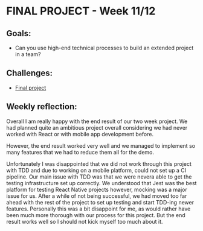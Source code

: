 # FINAL PROJECT - Week 11/12 

## Goals: 

* Can you use high-end technical processes to build an extended project in a team? 

## Challenges: 

* [Final project](https://github.com/RTurney/SassTask)

## Weekly reflection: 

Overall I am really happy with the end result of our two week project. 
We had planned quite an ambitious project overall considering we had never worked with React or with mobile app development before. 

However, the end result worked very well and we managed to implement so many features that we had to reduce them all for the demo. 

Unfortunately I was disappointed that we did not work through this project with TDD and due to working on a mobile platform, could not set up a CI pipeline. 
Our main issue with TDD was that we were nevera able to get the testing infrastructure set up correctly. We understood that Jest was the best platform for testing React Native projects however, mocking was a major issue for us. After a while of not being successful, we had moved too far ahead with the rest of the project to set up testing and start TDD-ing newer features. Personally this was a bit disappoint for me, as would rather have been much more thorough with our process for this project. But the end result works well so I should not kick myself too much about it. 
